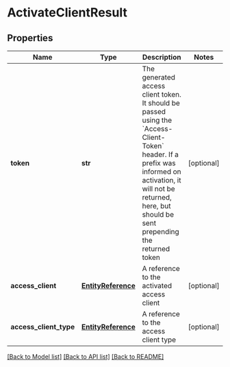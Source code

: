 # ActivateClientResult

## Properties
Name | Type | Description | Notes
------------ | ------------- | ------------- | -------------
**token** | **str** | The generated access client token. It should be passed using the &#x60;Access-Client-Token&#x60; header. If a prefix was informed on activation, it will not be returned, here, but should be sent prepending the returned token  | [optional] 
**access_client** | [**EntityReference**](EntityReference.md) | A reference to the activated access client | [optional] 
**access_client_type** | [**EntityReference**](EntityReference.md) | A reference to the access client type | [optional] 

[[Back to Model list]](../README.md#documentation-for-models) [[Back to API list]](../README.md#documentation-for-api-endpoints) [[Back to README]](../README.md)


